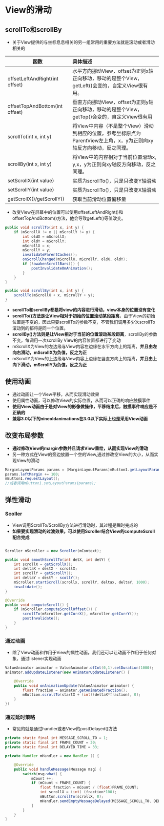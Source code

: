 # View的滑动

## scrollTo和scrollBy

- 关于View提供的与坐标息息相关的另一组常用的重要方法就是滚动或者滑动相关的

函数                   | 具体描述
----------------------------- | :--------------------------------------------------------------------
offsetLeftAndRight(int offset) | 水平方向挪动View，offset为正则x轴正向移动，移动的是整个View，getLeft()会变的，自定义View很有用。
offsetTopAndBottom(int offset) | 垂直方向挪动View，offset为正则y轴正向移动，移动的是整个View，getTop()会变的，自定义View很有用
scrollTo(int x, int y)         | 将View中内容（不是整个View）滑动到相应的位置，参考坐标原点为ParentView左上角，x，y为正则向xy轴反方向移动，反之同理。
scrollBy(int x, int y)         | 将View中的内容相对于当前位置滑动x, y,x，y为正则向xy轴反方向移动，反之同理。
setScrollX(int value)          | 实质为scrollTo()，只是只改变Y轴滑动
setScrollY(int value)          | 实质为scrollTo()，只是只改变X轴滑动
getScrollX()/getScrollY()      | 获取当前滑动位置偏移量

- 改变View在屏幕中的位置可以使用offsetLeftAndRight()和offsetTopAndBottom()方法，他会导致getLeft()等值改变。

```java
public void scrollTo(int x, int y) {
    if (mScrollX != x || mScrollY != y) {
        int oldX = mScrollX;
        int oldY = mScrollY;
        mScrollX = x;
        mScrollY = y;
        invalidateParentCaches();
        onScrollChanged(mScrollX, mScrollY, oldX, oldY);
        if (!awakenScrollBars()) {
            postInvalidateOnAnimation();
        }
    }
}

public void scrollBy(int x, int y) {
    scrollTo(mScrollX + x, mScrollY + y);
}

```

- **scrollTo和scrollBy都是将view的内容进行滑动，view本身的位置没有变化**
- **scrollTo()方法是让View相对于初始的位置滚动某段距离**，由于View的初始位置是不变的，因此只要scrollTo的参数不变，不管我们调用多少次scrollTo滚动到的都将是同一个位置。
- **scrollBy()方法则是让View相对于当前的位置滚动某段距离**，scrollBy的参数不变，每调用一次scrollBy View的内容位置都进行了变动
- mScrollX为View的左边缘与View内容左边缘在水平方向上的距离，**并且由左向右滑动，mScrollX为负值，反之为正**
- mScrollY为View的上边缘与View内容上边缘在竖直方向上的距离，**并且由上向下滑动，mScrollY为负值，反之为正**

## 使用动画

- 通过动画让一个View平移，从而实现滑动效果
- 使用属性动画，可以修改View的实际位置，从而可以正确的响应触摸事件
- **使用View动画由于是对View的影像做操作，平移结束后，触摸事件响应是不正确的**
- **兼容3.0以下的nineoldanimations在3.0以下实际上也是采用View动画**

## 改变布局参数

- **通过修改View的margin参数并且请求View重绘，从而实现View的滑动**
- 另一种方式在View的旁边放置一个空的View,通过修改空View的大小，从而实现View的滑动

```java
MarginLayoutParams params = (MarginLayoutParams)mButton1.getLayoutParams();
params.leftMargin += 100;
mButton1.requestLayout();
//或者调用mButton1.setLayoutParams(params);
```

## 弹性滑动

### Scoller

- View调用ScrollTo/ScrollBy方法进行滑动时，其过程是瞬时完成的
- **如果要实现滑动的过渡效果，可以使用Scroller结合View的computeScroll配合完成**

```java

Scroller mScroller = new Scroller(mContext);

public void smoothScrollTo(int detX, int detY) {
    int scrollX = getScrollX();
    int deltaX = destX - scrollX;
    int scrollY = getScrollY();
    int deltaY = destY - scollY();
    mScroller.startScroll(scrollx, scrollY, deltax, deltaY, 1000);
    invalidate();
}

@Override
public void computeScroll() {
    if (mScroller.computeScrollOffset()) {
        scrollTo(mScroller.getCurrX(), mScroller.getCurrY());
        postInvalidate();
    }
}

```

### 通过动画

- 除了View动画和作用于View的属性动画，我们还可以让动画不作用于任何对象，通过listener实现动画

```java
ValueAnimator animator = ValueAnimator.ofInt(0,1).setDuration(1000);
animator.addUpdateListener(new AnimatorUpdateListener() {

    @Override
    public void onAnimationUpdate(ValueAnimator animator) {
        float fraction = animator.getAnimatedFraction();
        mButtion.scrollTo(startX + (int)(deltaX*fraction), 0);
    }
})
```

### 通过延时策略

- 常见的就是通过handler或者View的postDelayed()方法

```java
private static final int MESSAGE_SCROLL_TO = 1;
private static final int FRAME_COUNT = 30;
private static final int DELAYED_TIME = 33;

private Handler mHandler = new Handler () {

    @Override
    public void handleMessage(Message msg) {
        switch(msg.what) {
            mCount ++;
            if (mCount < FRAME_COUNT) {
                float fraction = mCount / (float)FRAME_COUNT;
                int scrollX = (int) (fraction*100);
                mButton.scrollTo(scrollX, 0);
                mHandler.sendEmptyMessageDelayed(MESSAGE_SCROLL_TO, DELAYED_TIME);
            }
        }
    }
}
```